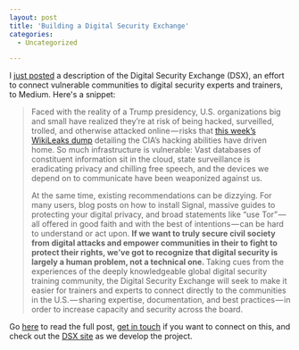 ```yaml
---
layout: post
title: 'Building a Digital Security Exchange'
categories:
  - Uncategorized

---
```


I <a href="https://medium.com/@levjoy/building-a-digital-security-exchange-d392ad2f4982#.5noxdp4rx">just posted</a> a description of the Digital Security Exchange (DSX), an effort to connect vulnerable communities to digital security experts and trainers, to Medium. Here's a snippet:
<blockquote>Faced with the reality of a Trump presidency, U.S. organizations big and small have realized they’re at risk of being hacked, surveilled, trolled, and otherwise attacked online — risks that <a class="markup--anchor markup--p-anchor" href="https://www.nytimes.com/2017/03/07/world/europe/wikileaks-cia-hacking.html?hp&amp;action=click&amp;pgtype=Homepage&amp;clickSource=story-heading&amp;module=first-column-region&amp;region=top-news&amp;WT.nav=top-news" target="_blank" rel="nofollow noopener">this week’s WikiLeaks dump</a> detailing the CIA’s hacking abilities have driven home. So much infrastructure is vulnerable: Vast databases of constituent information sit in the cloud, state surveillance is eradicating privacy and chilling free speech, and the devices we depend on to communicate have been weaponized against us.
<p id="fdca" class="graf graf--p graf-after--p">At the same time, existing recommendations can be dizzying. For many users, blog posts on how to install Signal, massive guides to protecting your digital privacy, and broad statements like “use Tor” — all offered in good faith and with the best of intentions — can be hard to understand or act upon. <strong class="markup--strong markup--p-strong">If we want to truly secure civil society from digital attacks and empower communities in their to fight to protect their rights, we’ve got to recognize that digital security is largely a human problem, not a technical one. </strong>Taking cues from the experiences of the deeply knowledgeable global digital security training community, the Digital Security Exchange will seek to make it easier for trainers and experts to connect directly to the communities in the U.S. — sharing expertise, documentation, and best practices — in order to increase capacity and security across the board.</p>
</blockquote>
<p class="graf graf--p graf-after--p">Go <a href="https://medium.com/@levjoy/building-a-digital-security-exchange-d392ad2f4982#.5noxdp4rx">here</a> to read the full post, <a href="http://levjoy.com/get-in-touch/">get in touch</a> if you want to connect on this, and check out the <a href="https://www.digitalsecurityexchange.org">DSX site</a> as we develop the project.</p>
